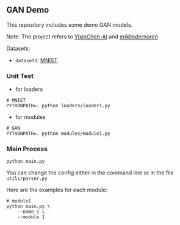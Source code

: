 ## GAN Demo

This repository includes some demo GAN models.

Note: The project refers to [YixinChen-AI](https://github.com/YixinChen-AI/CVAE-GAN-zoos-PyTorch-Beginner) and [eriklindernoren](https://github.com/eriklindernoren/PyTorch-GAN)

Datasets:

* `dataset1`: [MNIST](http://yann.lecun.com/exdb/mnist/)

### Unit Test

* for loaders

```shell
# MNIST
PYTHONPATH=. python loaders/loader1.py
```

* for modules

```shell
# GAN
PYTHONPATH=. python modules/module1.py
```

### Main Process

```shell
python main.py
```

You can change the config either in the command line or in the file `utils/parser.py`

Here are the examples for each module:

```shell
# module1
python main.py \
    --name 1 \
    --module 1
```
